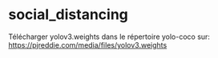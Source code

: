 # social_distancing

Télécharger yolov3.weights dans le répertoire yolo-coco sur: https://pjreddie.com/media/files/yolov3.weights
